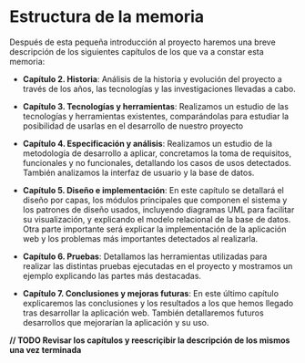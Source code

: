 # Estructura de la memoria

Después de esta pequeña introducción al proyecto haremos una breve descripción de los siguientes capítulos de los que va a constar esta memoria:

* **Capítulo 2.	Historia**:
Análisis de la historia y evolución del proyecto a través de los años, las tecnologías y las investigaciones llevadas a cabo.

* **Capítulo 3.	Tecnologías y herramientas**:
Realizamos un estudio de las tecnologías y herramientas existentes, comparándolas para estudiar la posibilidad de usarlas en el desarrollo de nuestro proyecto

* **Capítulo 4.	Especificación y análisis**:
Realizamos un estudio de la metodología de desarrollo a aplicar, concretamos la toma de requisitos, funcionales y no funcionales, detallando los casos de usos detectados. También analizamos la interfaz de usuario y la base de datos.

* **Capítulo 5.	Diseño e implementación**:
En este capítulo se detallará el diseño por capas, los módulos principales que componen el sistema y los patrones de diseño usados, incluyendo diagramas UML para facilitar su visualización, y explicando el modelo relacional de la base de datos. Otra parte importante será explicar la implementación de la aplicación web y los problemas más importantes detectados al realizarla.

* **Capítulo 6.	Pruebas**:
Detallamos las herramientas utilizadas para realizar las distintas pruebas ejecutadas en el proyecto y mostramos un ejemplo explicando las partes más destacadas.

* **Capítulo 7.	Conclusiones y mejoras futuras**:
En este último capítulo explicaremos las conclusiones y los resultados a los que hemos llegado tras desarrollar la aplicación web. También detallaremos futuros desarrollos que mejorarían la aplicación y su uso.


**// TODO Revisar los capítulos y reescriçibir la descripción de los mismos una vez terminada**